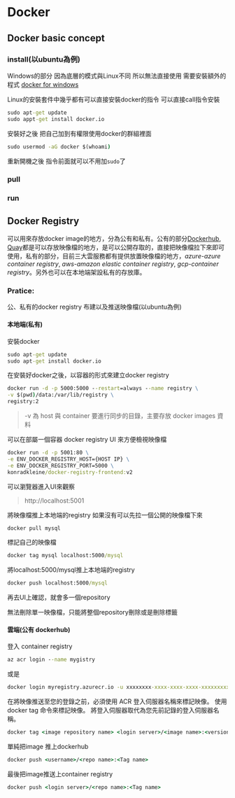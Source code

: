 ﻿# Docker 

## Docker basic concept


### install(以ubuntu為例)

Windows的部分 
因為底層的模式與Linux不同
所以無法直接使用
需要安裝額外的程式
[docker for windows](https://docs.docker.com/docker-for-windows/install/)

Linux的安裝套件中幾乎都有可以直接安裝docker的指令
可以直接call指令安裝

```cmd
sudo apt-get update
sudo appt-get install docker.io
```

安裝好之後
把自己加到有權限使用docker的群組裡面

```cmd
sudo usermod -aG docker $(whoami)
```

重新開機之後
指令前面就可以不用加`sudo`了

### pull



### run


### 

## Docker Registry
可以用來存放docker image的地方，分為公有和私有。公有的部分[Dockerhub](https://hub.docker.com), [Quay](https://quay.io)都是可以存放映像檔的地方，是可以公開存取的，直接把映像檔拉下來即可使用，私有的部分，目前三大雲服務都有提供放置映像檔的地方，*azure-azure container registry*, *aws-amazon elastic container registry*, *gcp-container registry*。另外也可以在本地端架設私有的存放庫。

### Pratice:
公、私有的docker registry 布建以及推送映像檔(以ubuntu為例)
#### 本地端(私有)
安裝docker
```cmd
sudo apt-get update
sudo apt-get install docker.io
```
在安裝好docker之後，以容器的形式來建立docker registry

```cmd
docker run -d -p 5000:5000 --restart=always --name registry \
-v $(pwd)/data:/var/lib/registry \
registry:2
```

> -v 為 host 與 container 要進行同步的目錄，主要存放 docker images 資料

可以在部屬一個容器 docker registry UI 來方便檢視映像檔
```cmd
docker run -d -p 5001:80 \
-e ENV_DOCKER_REGISTRY_HOST={HOST IP} \
-e ENV_DOCKER_REGISTRY_PORT=5000 \
konradkleine/docker-registry-frontend:v2
```

可以瀏覽器進入UI來觀察

> http://localhost:5001

將映像檔推上本地端的registry
如果沒有可以先拉一個公開的映像檔下來

```cmd
docker pull mysql
```

標記自己的映像檔
```cmd
docker tag mysql localhost:5000/mysql
```

將localhost:5000/mysql推上本地端的registry

```cmd
docker push localhost:5000/mysql
```

再去UI上確認，就會多一個repository

無法刪除單一映像檔，只能將整個repository刪除或是刪除標籤

#### 雲端(公有 dockerhub)
登入 container registry
```cmd
az acr login --name mygistry
```
或是
```cmd
docker login myregistry.azurecr.io -u xxxxxxxx-xxxx-xxxx-xxxx-xxxxxxxxxxxx -p myPassword
  ```
  
在將映像推送至您的登錄之前，必須使用 ACR 登入伺服器名稱來標記映像。 使用 docker tag 命令來標記映像。 將登入伺服器取代為您先前記錄的登入伺服器名稱。
```cmd
docker tag <image repository name> <login server>/<image name>:<version>
```

單純把image 推上dockerhub
```cmd
docker push <username>/<repo name>:<Tag name>
```
最後把image推送上container registry
```cmd
docker push <login server>/<repo name>:<Tag name>
```
